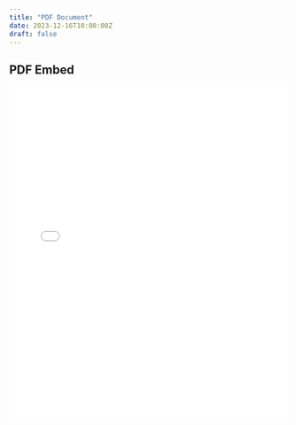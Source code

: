 ```yaml
---
title: "PDF Document"
date: 2023-12-16T10:00:00Z
draft: false
---
```


## PDF Embed

<embed src="/pdfs/Oviedo&FoxTree2021.pdf" width="100%" height="600px" />
